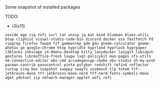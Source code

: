 Some snapshot of installed packages

TODO:

- i3(x11)

`zoxide age zig tofi curl tar unzip jq bat bind blueman bluez-utils btop cliphist visual-studio-code-bin discord docker eza fastfetch fd ripgrep firefox fwupd fzf gammastep gdm gdu gnome-calculator gnome-photos go google-chrome htop hypridle hyprland hyprlock hyprpaper i3blocks inkscape j4-dmenu-desktop kitty lazydocker lazygit libinput-gestures libreoffice-fresh loupe lxqt-policykit man-pages nfs-utils nm-connection-editor obs-cmd qrcodegencpp-cmake obs-studio oh-my-posh pacman-contrib pavucontrol pinta polybar redshift refind reflector rustup sing-box snapshot swappy swayfx sysbench tlp totem ttf-jetbrains-mono ttf-jetbrains-mono-nerd ttf-nerd-fonts-symbols-mono wget ydotool zip network-manager-applet wofi rofi`
